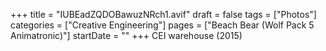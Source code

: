 +++
title = "IUBEadZQDOBawuzNRch1.avif"
draft = false
tags = ["Photos"]
categories = ["Creative Engineering"]
pages = ["Beach Bear (Wolf Pack 5 Animatronic)"]
startDate = ""
+++
CEI warehouse (2015)
